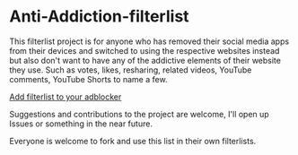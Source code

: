 # Anti-Addiction-filterlist

This filterlist project is for anyone who has removed their social media apps from their devices and switched to using the respective websites instead but also don't want to have any of the addictive elements of their website they use.
Such as votes, likes, resharing, related videos, YouTube comments, YouTube Shorts to name a few.

[Add filterlist to your adblocker](https://subscribe.adblockplus.org/?location=https://raw.githubusercontent.com/TehDomic/Anti-Addiction-filterlist/refs/heads/main/Anti-Addiction_List.txt&title=Anti-Addiction%20List)

Suggestions and contributions to the project are welcome, I'll open up Issues or something in the near future.

Everyone is welcome to fork and use this list in their own filterlists.
